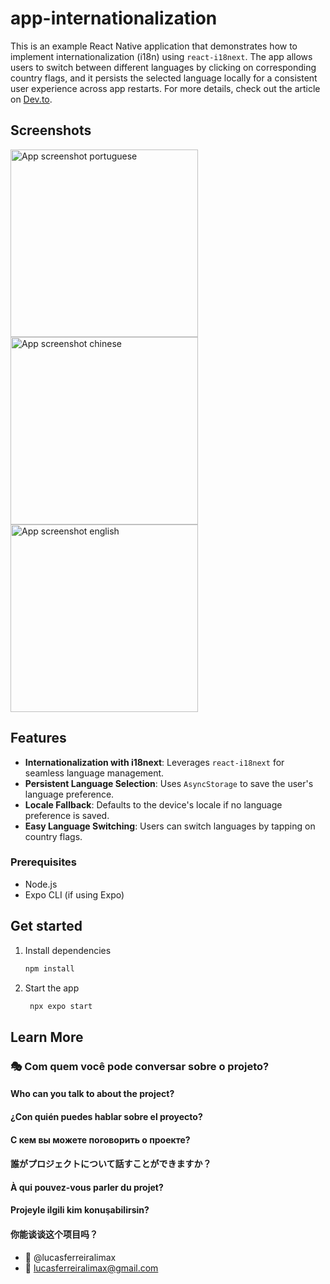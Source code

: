 # app-internationalization
This is an example React Native application that demonstrates how to implement internationalization (i18n) using `react-i18next`. The app allows users to switch between different languages by clicking on corresponding country flags, and it persists the selected language locally for a consistent user experience across app restarts.
For more details, check out the article on [Dev.to](https://dev.to/lucasferreiralimax/i18n-in-react-native-with-expo-2j0j).

## Screenshots
<a href="https://dev.to/lucasferreiralimax/i18n-in-react-native-with-expo-2j0j" target="_blank">
  <img alt="App screenshot portuguese" width="300px" src="https://media.dev.to/cdn-cgi/image/width=800%2Cheight=%2Cfit=scale-down%2Cgravity=auto%2Cformat=auto/https%3A%2F%2Fdev-to-uploads.s3.amazonaws.com%2Fuploads%2Farticles%2Fsjh0bg3c9kk5fv1zkwc0.jpeg" />
</a>
<a href="https://dev.to/lucasferreiralimax/i18n-in-react-native-with-expo-2j0j" target="_blank">
  <img alt="App screenshot chinese" width="300px" src="https://media.dev.to/cdn-cgi/image/width=800%2Cheight=%2Cfit=scale-down%2Cgravity=auto%2Cformat=auto/https%3A%2F%2Fdev-to-uploads.s3.amazonaws.com%2Fuploads%2Farticles%2Fy66pc6xfxx19x2u7g9a1.jpeg" />
</a>
<a href="https://dev.to/lucasferreiralimax/i18n-in-react-native-with-expo-2j0j" target="_blank">
  <img alt="App screenshot english" width="300px" src="https://media.dev.to/cdn-cgi/image/width=800%2Cheight=%2Cfit=scale-down%2Cgravity=auto%2Cformat=auto/https%3A%2F%2Fdev-to-uploads.s3.amazonaws.com%2Fuploads%2Farticles%2Ff15xe575a2fmanjjeb9y.jpeg" />
</a>

## Features

- **Internationalization with i18next**: Leverages `react-i18next` for seamless language management.
- **Persistent Language Selection**: Uses `AsyncStorage` to save the user's language preference.
- **Locale Fallback**: Defaults to the device's locale if no language preference is saved.
- **Easy Language Switching**: Users can switch languages by tapping on country flags.

### Prerequisites

- Node.js
- Expo CLI (if using Expo)

## Get started

1. Install dependencies

   ```bash
   npm install
   ```

2. Start the app

   ```bash
    npx expo start
   ```

## Learn More
### :performing_arts: Com quem você pode conversar sobre o projeto?
#### Who can you talk to about the project?
#### ¿Con quién puedes hablar sobre el proyecto?
#### С кем вы можете поговорить о проекте?
#### 誰がプロジェクトについて話すことができますか？
#### À qui pouvez-vous parler du projet?
#### Projeyle ilgili kim konuşabilirsin?
#### 你能谈谈这个项目吗？

* :ghost: @lucasferreiralimax
* :email: lucasferreiralimax@gmail.com
